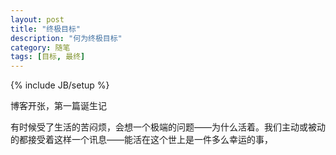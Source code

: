 ```yaml
---
layout: post
title: "终极目标"
description: "何为终极目标"
category: 随笔
tags: [目标, 最终]
---
```

{% include JB/setup %}

博客开张，第一篇诞生记

有时候受了生活的苦闷烦，会想一个极端的问题——为什么活着。我们主动或被动的都接受着这样一个讯息——能活在这个世上是一件多么幸运的事，


